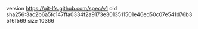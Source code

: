 version https://git-lfs.github.com/spec/v1
oid sha256:3ac2b6a5fc147ffa0334f2a9173e3013511501e46ed50c07e541d76b3516f569
size 10366
